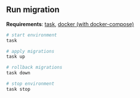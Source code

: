 ## Run migration

**Requirements**: [task](https://taskfile.dev/#/installation), [docker (with docker-compose)](https://docs.docker.com/engine/install/)


``` bash
# start environment
task

# apply migrations
task up

# rollback migrations
task down

# stop environment
task stop
```
